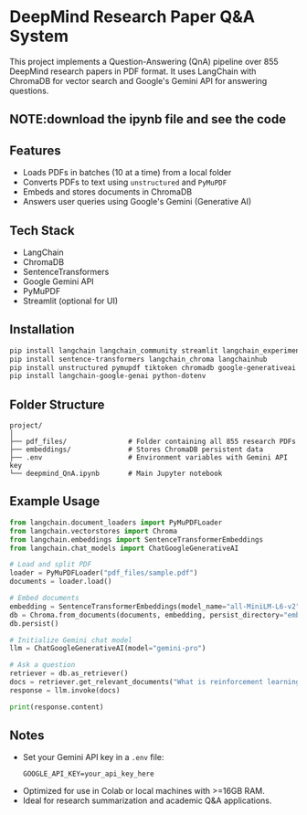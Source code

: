 # DeepMind Research Paper Q&A System

This project implements a Question-Answering (QnA) pipeline over 855 DeepMind research papers in PDF format. It uses LangChain with ChromaDB for vector search and Google's Gemini API for answering questions.

## NOTE:download the ipynb file and see the code
## Features

- Loads PDFs in batches (10 at a time) from a local folder
- Converts PDFs to text using `unstructured` and `PyMuPDF`
- Embeds and stores documents in ChromaDB
- Answers user queries using Google's Gemini (Generative AI)

## Tech Stack

- LangChain
- ChromaDB
- SentenceTransformers
- Google Gemini API
- PyMuPDF
- Streamlit (optional for UI)

## Installation

```bash
pip install langchain langchain_community streamlit langchain_experimental
pip install sentence-transformers langchain_chroma langchainhub
pip install unstructured pymupdf tiktoken chromadb google-generativeai
pip install langchain-google-genai python-dotenv
```

## Folder Structure

```
project/
│
├── pdf_files/               # Folder containing all 855 research PDFs
├── embeddings/              # Stores ChromaDB persistent data
├── .env                     # Environment variables with Gemini API key
└── deepmind_QnA.ipynb       # Main Jupyter notebook
```

## Example Usage

```python
from langchain.document_loaders import PyMuPDFLoader
from langchain.vectorstores import Chroma
from langchain.embeddings import SentenceTransformerEmbeddings
from langchain.chat_models import ChatGoogleGenerativeAI

# Load and split PDF
loader = PyMuPDFLoader("pdf_files/sample.pdf")
documents = loader.load()

# Embed documents
embedding = SentenceTransformerEmbeddings(model_name="all-MiniLM-L6-v2")
db = Chroma.from_documents(documents, embedding, persist_directory="embeddings")
db.persist()

# Initialize Gemini chat model
llm = ChatGoogleGenerativeAI(model="gemini-pro")

# Ask a question
retriever = db.as_retriever()
docs = retriever.get_relevant_documents("What is reinforcement learning?")
response = llm.invoke(docs)

print(response.content)
```

## Notes

- Set your Gemini API key in a `.env` file:
  ```
  GOOGLE_API_KEY=your_api_key_here
  ```
- Optimized for use in Colab or local machines with >=16GB RAM.
- Ideal for research summarization and academic Q&A applications.

